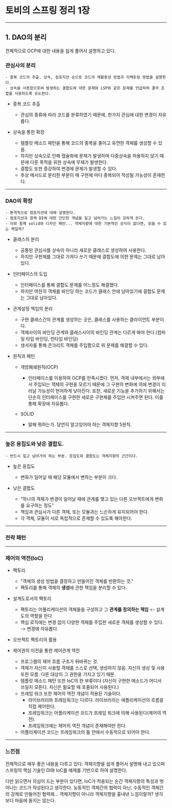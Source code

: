 # 토비의 스프링 정리 1장

---
## 1. DAO의 분리
전체적으로 OCP에 대한 내용을 쉽게 풀어서 설명하고 있다.

### 관심사의 분리
```
- 중복 코드의 추출, 상속, 컴포지션 순으로 코드의 재활용성 방법과 리팩토링 방법을 설명한다.
- 상속을 사용함으로써 발생하는 결합도에 대한 문제와 LSP와 같은 문제를 언급하며 결국 조합을 사용하도록 유도한다.
```

- 중복 코드 추출
	- 관심의 종류에 따라 코드를 분류하였기 때문에, 한가지 관심에 대한 변경이 자유롭다.
	
- 상속을 통한 확장
	- 템플릿 메소드 패턴을 통해 코드의 중복을 줄이고 유연한 객체를 생성할 수 있음.
	- 하지만 상속으로 인해 캡슐화에 문제가 발생하며 다중상속을 허용하지 않기 때문에 다른 목적을 위한 상속에 무제가 발생한다.
	- 결합도 또한 증강하여 변경에 문제가 발생할 수 있다.
	- 추상 메서드로 분리한 부분이 매 구현체 마다 중복되어 작성될 가능성이 존재한다.

---
	
### DAO의 확장
```
- 본격적으로 컴포지션에 대해 설명한다.
- 컴포지션과 함께 DI에 대한 간단한 개념을 짚고 넘어가는 느낌이 강하게 든다.
- 이와 함께 solid와 디자인 패턴... 객체지향에 대한 기본적인 상식이 없다면, 읽을 수 있는 책일까?
```
- 클래스의 분리
	- 공통된 관심사를 상속이 아니라 새로운 클래스로 생성하여 사용한다.
	- 하지만 구현체를 그대로 가져다 쓰기 때문에 결합도에 의한 문제는 그대로 남아있다.
	
- 인터페이스의 도입
	- 인터페이스를 통해 결합도 문제를 어느정도 해결했다.
	- 하지만 여전히 객체를 바인딩 하는 코드가 클래스 안에 남아있기에 결합도 문제는 그대로 남아있다.
	
- 관계설정 책임의 분리
	- 구현 클래스간의 관계를 생성하는 곳은, 클래스를 사용하는 클라이언트 부분이다.
	- 객체사이의 바인딩 관계와 클래스사이의 바인딩 관계는 다르게 봐야 한다.(컴파일 타임 바인딩, 런타임 바인딩)
	- 생서자를 통해 콘크리트 객체를 주입함으로 위 문제를 해결할 수 있다.
	
- 원칙과 패턴
	- 개방폐쇄원칙(OCP)
		- 인터페이스를 이용하여 OCP를 만족시켰다. 먼저, 객체 내부에서는 외부에서 주입되는 객체의 구현을 모르기 때문에 그 구현의 변화에 의애 변경이 이러날
	가능성이 현저하게 낮아진다. 또한, 새로운 기능을 추가하기 위해서는 단순히 인터페이스를 구현한 새로운 구현체를 주입만 시켜주면 된다. 이를 통해 확장에 자유롭다.
		  
	- SOLID
		- 말해 뭐하는가. 당연히 알고있어야 하는 객체지향 5원칙.
---

### 높은 응집도와 낮은 결합도.
```
- 반드시 짚고 넘어가야 하는 부분. 응집도와 결합도는 객체지향의 근간이다.
```
- 높은 응집도
	- 변화가 일어날 때 해당 모듈에서 변하는 부분이 크다.
	
- 낮은 결합도
	- "하나의 객체가 변경이 일어날 때에 관계를 맺고 있는 다른 오브젝트에게 변화를 요구하는 정도"
	- 책임과 관심사가 다른 객체, 또는 모듈과는 느슨하게 유지되어야 한다.
	- 각 객체, 모듈이 서로 독립적으로 존재할 수 있도록 해야한다.
	
---
### 전략 패턴

---
### 제어의 역전(IoC)
- 팩토리
	- "객체의 생성 방법을 결정하고 만들어진 객체를 반환하는 것."
	- 팩토리를 통해 객체의 **생성**에 관한 책임을 분리할 수 있다.
	
- 설계도로서의 팩토리
    - 팩토리는 어플리케이션의 객체들을 구성하고 그 **관계를 정의하는 책임** <- 설계도의 역할을 한다
    - 핵심 로직에는 변경 없이 다양한 객체를 주입한 새로운 객체를 생성할 수 있다. -> 변경에 자유롭다.
  
- 오브젝트 팩토리의 활용

- 제어권의 이전을 통한 제어관계 역전
    - 프로그램의 제어 흐름 구조가 뒤바뀌는 것.
    - 객체가 자신이 사용할 객체를 스스로 선택, 생성하지 않음. 자신의 생성 및 사용 또한 모름. 다른 대상이 그 권한을 가지고 있기 때문.
    - 템플릿 메소드 패턴 또한 IoC의 한 부류이다 (자신이 구현한 메소드가 어디서 쓰일지 모른다. 자신은 필요할 때 호줄되어 사용된다.)
    - 프레임 워크 또한 제어의 역전 개념이 적용된 기술이다.
        - 라이브러리와 프레임워크는 다르다. 라이브러리는 애플리케이션의 흐름을 직접 제어한다.
        - 프레임워크는 어플리케이션 코드가 프레임 워크에 의해 사용된다(제어의 역전).
        - 프레임워크에는 제어의 역전 개념이 존재해야만 한다.
    - 어플리케이션 코드는 프레임워크의 틀 안에서 수동적으로 되어야 한다.
---

### 느낀점

전체적으로 매우 좋은 내용을 다루고 있다. 객체지향을 쉽게 풀어서 설명해 내고 있으며 스프링의 핵심 기술인 DI와 IoC를 예제를 기반으로 하여
설명한다.

다만 읽으면서 의심이 드는 부분이 있다면, IoC가 적용되는 순간 객체지향의 특성과 벗어나는 코드가 작성된다고 생각한다. 능동적인 객체간의 협력이 아닌,
수동적인 객체간의 강제로 만들어진 협력체... 객체지향이 아니라 객체지향을 흉내낸 느낌이랄까? 생각보다 마음에 들지는 않는다.
  



